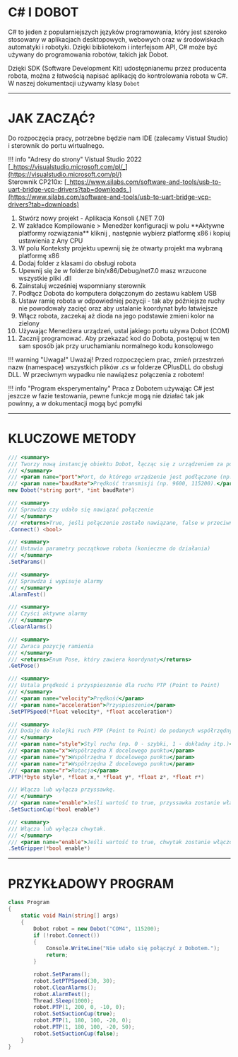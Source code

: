 # C# I DOBOT

C# to jeden z popularniejszych języków programowania, który jest szeroko stosowany w aplikacjach desktopowych, webowych oraz w środowiskach automatyki i robotyki. Dzięki bibliotekom i interfejsom API, C# może być używany do programowania robotów, takich jak Dobot.

Dzięki SDK (Software Development Kit) udostępnianemu przez producenta robota, można z łatwością napisać aplikację do kontrolowania robota w C#. W naszej dokumentacji używamy klasy ```Dobot```

--- 

# JAK ZACZĄĆ?

Do rozpoczęcia pracy, potrzebne będzie nam IDE (zalecamy Vistual Studio) i sterownik do portu wirtualnego.

!!! info "Adresy do strony"
    Vistual Studio 2022 [_https://visualstudio.microsoft.com/pl/_](https://visualstudio.microsoft.com/pl/)<br>
    Sterownik CP210x: [_https://www.silabs.com/software-and-tools/usb-to-uart-bridge-vcp-drivers?tab=downloads_](https://www.silabs.com/software-and-tools/usb-to-uart-bridge-vcp-drivers?tab=downloads)

<ol>
    <li>Stwórz nowy projekt - Aplikacja Konsoli (.NET 7.0)</li>
    <li>W zakładce Kompilowanie > Menedżer konfiguracji w polu **Aktywne platformy rozwiązania** kliknij <Nowy...>, następnie wybierz platformę x86 i kopiuj ustawienia z Any CPU</li>
    <li>W polu Konteksty projektu upewnij się że otwarty projekt ma wybraną platformę x86</li>
    <li>Dodaj folder z klasami do obsługi robota</li>
    <li>Upewnij się że w folderze bin/x86/Debug/net7.0 masz wrzucone wszystkie pliki .dll</li>
    <li>Zainstaluj wcześniej wspomniany sterownik</li>
    <li>Podłącz Dobota do komputera dołączonym do zestawu kablem USB</li>
    <li>Ustaw ramię robota w odpowiedniej pozycji - tak aby późniejsze ruchy nie powodowały zacięć oraz aby ustalanie koordynat było łatwiejsze</li>
    <li>Włącz robota, zaczekaj aż dioda na jego podstawie zmieni kolor na zielony</li>
    <li>Używając Menedżera urządzeń, ustal jakiego portu używa Dobot (COM<liczba>)</li>
    <li>Zacznij programować. Aby przekazać kod do Dobota, postępuj w ten sam sposób jak przy uruchamianiu normalnego kodu konsolowego</li>
</ol>

!!! warning "Uwaga!"
    Uważaj! Przed rozpoczęciem prac, zmień przestrzeń nazw (namespace) wszystkich plików *.cs* w folderze CPlusDLL do obsługi DLL. W przeciwnym wypadku nie nawiążesz połączenia z robotem!

!!! info "Program eksperymentalny"
    Praca z Dobotem używając C# jest jeszcze w fazie testowania, pewne funkcje mogą nie działać tak jak powinny, a w dokumentacji mogą być pomyłki

---

# KLUCZOWE METODY

```csharp
/// <summary>
/// Tworzy nową instancję obiektu Dobot, łącząc się z urządzeniem za pomocą podanego portu i prędkości transmisji
/// </summary>
/// <param name="port">Port, do którego urządzenie jest podłączone (np. "COM1").</param>
/// <param name="baudRate">Prędkość transmisji (np. 9600, 115200).</param>
new Dobot(*string port*, *int baudRate*)
```

```csharp
/// <summary>
/// Sprawdza czy udało się nawiązać połączenie
/// </summary>
/// <returns>True, jeśli połączenie zostało nawiązane, false w przeciwnym razie.</returns>
.Connect() <bool>
```

```csharp
/// <summary>
/// Ustawia parametry początkowe robota (konieczne do działania)
/// </summary>
.SetParams()
```

```csharp
/// <summary>
/// Sprawdza i wypisuje alarmy
/// </summary>
.AlarmTest()
```

```csharp
/// <summary>
/// Czyści aktywne alarmy
/// </summary>
.ClearAlarms()
```

```csharp
/// <summary>
/// Zwraca pozycję ramienia
/// </summary>
/// <returns>Enum Pose, który zawiera koordynaty</returns>
.GetPose()
```

```csharp
/// <summary>
/// Ustala prędkość i przyspieszenie dla ruchu PTP (Point to Point)
/// </summary>
/// <param name="velocity">Prędkość</param>
/// <param name="acceleration">Przyspieszenie</param>
.SetPTPSpeed(*float velocity*, *float acceleration*)
```

```csharp
/// <summary>
/// Dodaje do kolejki ruch PTP (Point to Point) do podanych współrzędnych
/// </summary>
/// <param name="style">Styl ruchu (np. 0 - szybki, 1 - dokładny itp.)</param>
/// <param name="x">Współrzędna X docelowego punktu</param>
/// <param name="y">Współrzędna Y docelowego punktu</param>
/// <param name="z">Współrzędna Z docelowego punktu</param>
/// <param name="r">Rotacja</param>
.PTP(*byte style*, *float x,* *float y*, *float z*, *float r*)
```

```csharp
/// Włącza lub wyłącza przyssawkę.
/// </summary>
/// <param name="enable">Jeśli wartość to true, przyssawka zostanie włączona. Jeśli false, przyssawka zostanie wyłączona</param>
.SetSuctionCup(*bool enable*)
```

```csharp
/// <summary>
/// Włącza lub wyłącza chwytak.
/// </summary>
/// <param name="enable">Jeśli wartość to true, chwytak zostanie włączony. Jeśli false, chwytak zostanie wyłączony</param>
.SetGripper(*bool enable*)
```

---

# PRZYKŁADOWY PROGRAM

```csharp
class Program
{
    static void Main(string[] args)
    {
        Dobot robot = new Dobot("COM4", 115200);
        if (!robot.Connect())
        {
            Console.WriteLine("Nie udało się połączyć z Dobotem.");
            return;
        }

        robot.SetParams();
        robot.SetPTPSpeed(30, 30);
        robot.ClearAlarms();
        robot.AlarmTest();
        Thread.Sleep(1000);
        robot.PTP(1, 200, 0, -10, 0);
        robot.SetSuctionCup(true);
        robot.PTP(1, 180, 100, -20, 0);
        robot.PTP(1, 180, 100, -20, 50);
        robot.SetSuctionCup(false);
    }
}
```

